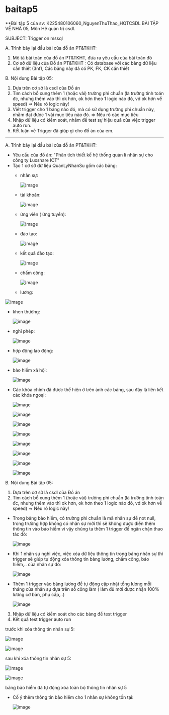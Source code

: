 # baitap5
**Bài tập 5 của sv: K225480106060_NguyenThuThao_HQTCSDL
BÀI TẬP VỀ NHÀ 05, Môn Hệ quản trị csdl.

SUBJECT: Trigger on mssql

A. Trình bày lại đầu bài của đồ án PT&TKHT:
1. Mô tả bài toán của đồ án PT&TKHT, 
   đưa ra yêu cầu của bài toán đó
2. Cơ sở dữ liệu của Đồ án PT&TKHT :
   Có database với các bảng dữ liệu cần thiết (3nf),
   Các bảng này đã có PK, FK, CK cần thiết
 
B. Nội dung Bài tập 05:
1. Dựa trên cơ sở là csdl của Đồ án
2. Tìm cách bổ xung thêm 1 (hoặc vài) trường phi chuẩn
   (là trường tính toán đc, nhưng thêm vào thì ok hơn,
    ok hơn theo 1 logic nào đó, vd ok hơn về speed)
   => Nêu rõ logic này!
3. Viết trigger cho 1 bảng nào đó, 
   mà có sử dụng trường phi chuẩn này,
   nhằm đạt được 1 vài mục tiêu nào đó.
   => Nêu rõ các mục tiêu 
4. Nhập dữ liệu có kiểm soát, 
   nhằm để test sự hiệu quả của việc trigger auto run.
5. Kết luận về Trigger đã giúp gì cho đồ án của em.

-----------------------------------------------------------------------------------------------------------------------------------------


A. Trình bày lại đầu bài của đồ án PT&TKHT:
- Yêu cầu của đồ án:
"Phân tích thiết kế hệ thống quản lí nhân sự cho công ty Luxshare ICT"
- Tạo 1 cơ sở dữ liệu QuanLyNhanSu gồm các bảng:
  + nhân sự:

    ![image](https://github.com/user-attachments/assets/e45d83a0-21bc-4546-963c-c83d46e5380c)

  + tài khoản:
 
    ![image](https://github.com/user-attachments/assets/8a1decae-34de-424e-acab-585a1263303c)

  + ứng viên ( ứng tuyển):
 
    ![image](https://github.com/user-attachments/assets/4c798cc2-673f-4d14-8ddb-f0c2d8dfab67)

  + đào tạo:
 
    ![image](https://github.com/user-attachments/assets/43840e45-c7ce-4924-ad54-cf12c311e68d)

  + kết quả đào tạo:
 
    ![image](https://github.com/user-attachments/assets/aaad9423-c1c8-48ef-9c86-b81a8310bb70)

  + chấm công:
 
    ![image](https://github.com/user-attachments/assets/f2b4f716-b3a2-4866-90c7-7baca15826ac)

  + lương:

 ![image](https://github.com/user-attachments/assets/90584b75-0c94-492b-9300-c3d32e30c472)

  + khen thưởng:

    ![image](https://github.com/user-attachments/assets/48e9e66a-92be-4b7d-b508-9c043398e43d)

  + nghỉ phép:

    ![image](https://github.com/user-attachments/assets/13815dc0-e5e4-49dc-b1cc-6d521d70b6d7)

  + hợp động lao động:

    ![image](https://github.com/user-attachments/assets/5a7babab-6d4b-49c2-9440-19fc930ef49b)

  + bảo hiểm xã hội:

    ![image](https://github.com/user-attachments/assets/5ae2f731-c666-437a-b022-b371def558ec)

  - Các khóa chính đã được thể hiện ở trên ảnh các bảng, sau đây là liên kết các khóa ngoại:

    ![image](https://github.com/user-attachments/assets/9f04c92a-f33b-4604-8899-bb1093bed62c)

    ![image](https://github.com/user-attachments/assets/f63f1790-f2a5-4ffc-9f0b-f734312a26c2)

    ![image](https://github.com/user-attachments/assets/2d015e31-cd69-473b-9054-c83706296bed)

    ![image](https://github.com/user-attachments/assets/1922071a-2a09-46e3-9dd1-99297112d2d6)

    ![image](https://github.com/user-attachments/assets/7ad6691d-5075-475a-a2a1-3b5cef693cb2)

    ![image](https://github.com/user-attachments/assets/ec2402a6-6157-466f-a540-3e08936aaabd)

    ![image](https://github.com/user-attachments/assets/fc7bf916-0d42-4966-918b-04052e8075bc)

    ![image](https://github.com/user-attachments/assets/fc0a3e05-db3b-4dbb-8b72-d3f66e97eaa4)

    

B. Nội dung Bài tập 05:
1. Dựa trên cơ sở là csdl của Đồ án
2. Tìm cách bổ xung thêm 1 (hoặc vài) trường phi chuẩn
   (là trường tính toán đc, nhưng thêm vào thì ok hơn,
    ok hơn theo 1 logic nào đó, vd ok hơn về speed)
   => Nêu rõ logic này!

- Trong bảng bảo hiểm, có trường phi chuẩn là mã nhân sự để not null, trong trường hợp không có nhân sự mới thì sẽ không được điền thêm thông tin vào bảo hiểm vì vậy chúng ta thêm 1 trigger để ngăn chặn thao tác đó:

  ![image](https://github.com/user-attachments/assets/1d5b6584-0028-400c-afa2-a5c4d4e7c3af)

- Khi 1 nhân sự nghỉ việc, việc xóa dữ liệu thông tin trong bảng nhân sự thì trigger sẽ giúp tự động xóa thông tin bảng lương, chấm công, bảo hiểm,.. của nhân sự đó:

  ![image](https://github.com/user-attachments/assets/0cc08c72-69e0-41f4-9c56-c1b49d07eba6)

- Thêm 1 trigger vào bảng lương để tự động cập nhật tổng lương mỗi tháng của nhân sự dựa trên số công làm ( làm đủ mới được nhận 100% lương cơ bản, phụ cấp,..)

  ![image](https://github.com/user-attachments/assets/d5c66183-f0ae-4945-b53e-d68804bbfa7a)

3. Nhập dữ liệu có kiểm soát cho các bảng để test trigger
4. Kết quả test trigger auto run

trước khi xóa thông tin nhân sự 5:

![image](https://github.com/user-attachments/assets/ff3bd10b-5d70-471b-941b-c0a8e0252cd5)

![image](https://github.com/user-attachments/assets/f6f6cef3-2367-4407-9383-8410351fda11)

sau khi xóa thông tin nhân sự 5:

![image](https://github.com/user-attachments/assets/a06fbbd3-62c5-43a3-9326-9f73e8b0e682)

![image](https://github.com/user-attachments/assets/73d39219-929d-4ca1-9c3a-d2d365495b51)

bảng bảo hiểm đã tự động xóa toàn bộ thông tin nhân sự 5

- Cố ý thêm thông tin bảo hiểm cho 1 nhân sự không tồn tại:

  ![image](https://github.com/user-attachments/assets/115fafea-2d73-495d-b638-7fd82219d49f)




















    






